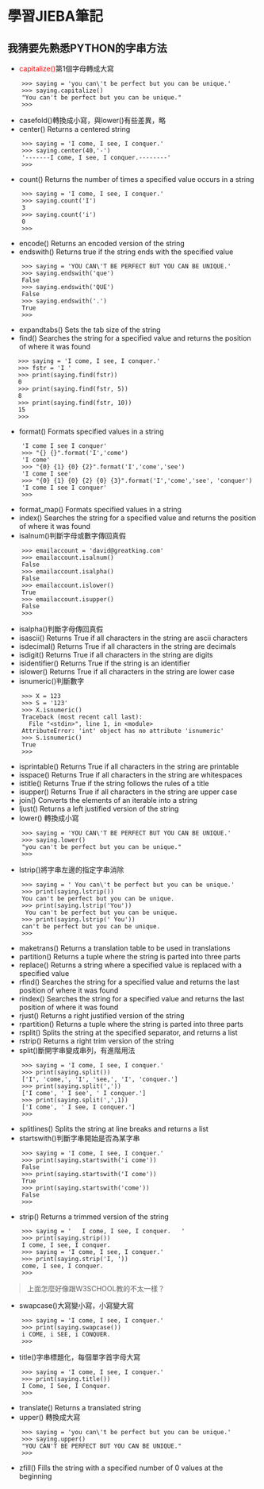 # 學習JIEBA筆記
## 我猜要先熟悉PYTHON的字串方法
* <span style="color:red">capitalize()</span>第1個字母轉成大寫
```
    >>> saying = 'you can\'t be perfect but you can be unique.'
    >>> saying.capitalize()
    "You can't be perfect but you can be unique."
    >>>
```
* casefold()轉換成小寫，與lower()有些差異，略
* center()	Returns a centered string
```
    >>> saying = 'I come, I see, I conquer.'
    >>> saying.center(40,'-')
    '-------I come, I see, I conquer.--------'
    >>>
```
* count()	Returns the number of times a specified value occurs in a string
```
    >>> saying = 'I come, I see, I conquer.'
    >>> saying.count('I')                   
    3
    >>> saying.count('i')
    0
    >>>
```
* encode()	Returns an encoded version of the string
* endswith()	Returns true if the string ends with the specified value
```
    >>> saying = 'YOU CAN\'T BE PERFECT BUT YOU CAN BE UNIQUE.'
    >>> saying.endswith('que')
    False
    >>> saying.endswith('QUE') 
    False
    >>> saying.endswith('.')   
    True
    >>>
```
* expandtabs()	Sets the tab size of the string
* find()	Searches the string for a specified value and returns the position of where it was found
 ```
    >>> saying = 'I come, I see, I conquer.'
    >>> fstr = 'I '
    >>> print(saying.find(fstr))
    0
    >>> print(saying.find(fstr, 5))
    8
    >>> print(saying.find(fstr, 10))
    15
    >>>
```
* format()	Formats specified values in a string
```
    'I come I see I conquer'
    >>> "{} {}".format('I','come')
    'I come'
    >>> "{0} {1} {0} {2}".format('I','come','see')
    'I come I see'
    >>> "{0} {1} {0} {2} {0} {3}".format('I','come','see', 'conquer')
    'I come I see I conquer'
    >>>
```
* format_map()	Formats specified values in a string
* index()	Searches the string for a specified value and returns the position of where it was found
* isalnum()判斷字母或數字傳回真假
```
    >>> emailaccount = 'david@greatking.com'
    >>> emailaccount.isalnum()
    False
    >>> emailaccount.isalpha() 
    False
    >>> emailaccount.islower() 
    True
    >>> emailaccount.isupper()
    False
    >>>
```
* isalpha()判斷字母傳回真假
* isascii()	Returns True if all characters in the string are ascii characters
* isdecimal()	Returns True if all characters in the string are decimals
* isdigit()	Returns True if all characters in the string are digits
* isidentifier()	Returns True if the string is an identifier
* islower()	Returns True if all characters in the string are lower case
* isnumeric()判斷數字
```
    >>> X = 123
    >>> S = '123'
    >>> X.isnumeric()
    Traceback (most recent call last):
      File "<stdin>", line 1, in <module>
    AttributeError: 'int' object has no attribute 'isnumeric'
    >>> S.isnumeric()
    True
    >>>
```
* isprintable()	Returns True if all characters in the string are printable
* isspace()	Returns True if all characters in the string are whitespaces
* istitle()	Returns True if the string follows the rules of a title
* isupper()	Returns True if all characters in the string are upper case
* join()	Converts the elements of an iterable into a string
* ljust()	Returns a left justified version of the string
* lower() 轉換成小寫
```
    >>> saying = 'YOU CAN\'T BE PERFECT BUT YOU CAN BE UNIQUE.'
    >>> saying.lower()
    "you can't be perfect but you can be unique."
    >>>
```
* lstrip()將字串左邊的指定字串消除
```
    >>> saying = ' You can\'t be perfect but you can be unique.'
    >>> print(saying.lstrip()) 
    You can't be perfect but you can be unique.
    >>> print(saying.lstrip('You'))
     You can't be perfect but you can be unique.
    >>> print(saying.lstrip(' You'))
    can't be perfect but you can be unique.
    >>>
```
* maketrans()	Returns a translation table to be used in translations
* partition()	Returns a tuple where the string is parted into three parts
* replace()	Returns a string where a specified value is replaced with a specified value
* rfind()	Searches the string for a specified value and returns the last position of where it was found
* rindex()	Searches the string for a specified value and returns the last position of where it was found
* rjust()	Returns a right justified version of the string
* rpartition()	Returns a tuple where the string is parted into three parts
* rsplit()	Splits the string at the specified separator, and returns a list
* rstrip()	Returns a right trim version of the string
* split()斷開字串變成串列，有進階用法
```
    >>> saying = 'I come, I see, I conquer.'                                    
    >>> print(saying.split())
    ['I', 'come,', 'I', 'see,', 'I', 'conquer.']
    >>> print(saying.split(','))
    ['I come', ' I see', ' I conquer.']
    >>> print(saying.split(',',1))
    ['I come', ' I see, I conquer.']
    >>>
```
* splitlines()	Splits the string at line breaks and returns a list
* startswith()判斷字串開始是否為某字串
```
    >>> saying = 'I come, I see, I conquer.'
    >>> print(saying.startswith('i come'))
    False
    >>> print(saying.startswith('I come')) 
    True
    >>> print(saying.startswith('come'))   
    False
    >>>
```
* strip()	Returns a trimmed version of the string
```
    >>> saying = '   I come, I see, I conquer.   '
    >>> print(saying.strip())
    I come, I see, I conquer.
    >>> saying = 'I come, I see, I conquer.'
    >>> print(saying.strip('I, '))
    come, I see, I conquer.
    >>>
```
> 上面怎麼好像跟W3SCHOOL教的不太一樣？
* swapcase()大寫變小寫，小寫變大寫
```
    >>> saying = 'I come, I see, I conquer.'
    >>> print(saying.swapcase())
    i COME, i SEE, i CONQUER.
    >>>
```
* title()字串標題化，每個單字首字母大寫
```
    >>> saying = 'I come, I see, I conquer.'
    >>> print(saying.title())
    I Come, I See, I Conquer.
    >>>
```
* translate()	Returns a translated string
* upper()	轉換成大寫
```
    >>> saying = 'you can\'t be perfect but you can be unique.'
    >>> saying.upper()
    "YOU CAN'T BE PERFECT BUT YOU CAN BE UNIQUE."
    >>>
```
* zfill()	Fills the string with a specified number of 0 values at the beginning
